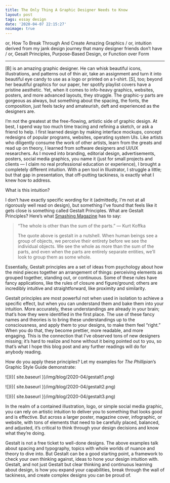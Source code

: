 ```yaml
---
title: The Only Thing A Graphic Designer Needs to Know
layout: post
tags: essay design
date: '2020-04-07 22:15:27'
noimage: true
---
```


or, How To Break Through And Create Amazing Graphics / or, intuition derived from my jank design journey that many designer friends don’t have / or, Gesalt Principles, Purpose-Based Design, or Function over Form

<hr/>

[B] is an amazing graphic designer. He can whisk beautiful icons, illustrations, and patterns out of thin air, take an assignment and turn it into beautiful eye candy to use as a logo or printed on a t-shirt. [S], too; beyond her beautiful graphics for our paper, her spotify playlist covers have a pristine aesthetic. Yet, when it comes to info-heavy graphics, websites, posters, and more advanced layouts, they struggle. The graphic-y parts are gorgeous as always, but something about the spacing, the fonts, the composition, just feels tacky and amateurish, deft and experienced as the designers are.

I’m not the greatest at the free-flowing, artistic side of graphic design. At best, I spend way too much time tracing and refining a sketch, or ask a friend to help. I first learned design by making interface mockups, concept redesigns of popular programs, websites, operating system UIs. Like artists who diligently consume the work of other artists, learn from the greats and read up on theory, I learned from software designers and UI/UX researchers. As I moved into branding, editorial design, advertisements, posters, social media graphics, you name it (just for small projects and clients — I claim no real professional education or experience), I brought a completely different intuition. With a pen tool in Illustrator, I struggle a little; but that gap in presentation, that off-putting tackiness, is exactly what I knew how to address.

What is this intuition?

I don’t have exactly specific wording for it (admittedly, I'm not at all rigorously well read on design), but something I’ve found that feels like it gets close is something called Gestalt Principles. What are Gestalt Principles? Here’s what [Smashing Magazine](https://www.smashingmagazine.com/2014/03/design-principles-visual-perception-and-the-principles-of-gestalt/) has to say:

> “The whole is other than the sum of the parts.” — Kurt Koffka
> 
> The quote above is gestalt in a nutshell. When human beings see a group of objects, we perceive their entirety before we see the individual objects. We see the whole as more than the sum of the parts, and even when the parts are entirely separate entities, we’ll look to group them as some whole.

Essentially, Gestalt principles are a set of ideas from psychology about how the mind pieces together an arrangement of things: perceiving elements as grouped together, standing out, or continuous. Some of these rules have fancy applications, like the rules of closure and figure/ground; others are incredibly intuitive and straightforward, like proximity and similarity.

Gestalt principles are most powerful not when used in isolation to achieve a specific effect, but when you can understand them and bake them into your intuition. More accurately, these understandings are already in your brain; that’s how they were identified in the first place. The use of these fancy names and theories is to bring these understandings up to the consciousness, and apply them to your designs, to make them feel “right.” When you do that, they become prettier, more readable, and more engaging. This is the connection that I’ve observed tons of new designers missing; it’s hard to realize and hone without it being pointed out to you, so that’s what I hope this blog post and any further readings will do for anybody reading.

How do you apply these principles? Let my examples for *The Phillipian*’s Graphic Style Guide demonstrate:

![]({{ site.baseurl }}/img/blog/2020-04/gestalt1.png)

![]({{ site.baseurl }}/img/blog/2020-04/gestalt2.png)

![]({{ site.baseurl }}/img/blog/2020-04/gestalt3.png)

In the realm of a contained illustration, logo, or simple social media graphic, you can rely on artistic intuition to deliver you to something that looks good and is effective. But across a larger poster, magazine cover, infographic, or website, with tons of elements that need to be carefully placed, balanced, and adjusted, it’s critical to think through your design decisions and know what they’re doing.

Gestalt is not a free ticket to well-done designs. The above examples talk about spacing and typography, topics with whole worlds of nuance and theory to dive into. But Gestalt can be a good starting point, a framework to check your own thinking against, ideas to hone your design intuition with. Gestalt, and not just Gestalt but clear thinking and continuous learning about design, is how you expand your capabilities, break through the wall of tackiness, and create complex designs you can be proud of.